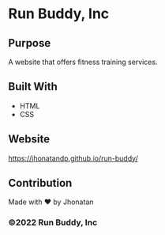 # Run Buddy, Inc

## Purpose
A website that offers fitness training services. 

## Built With
* HTML
* CSS

## Website
https://jhonatandp.github.io/run-buddy/

## Contribution
Made with ❤️ by Jhonatan

### ©️2022 Run Buddy, Inc
